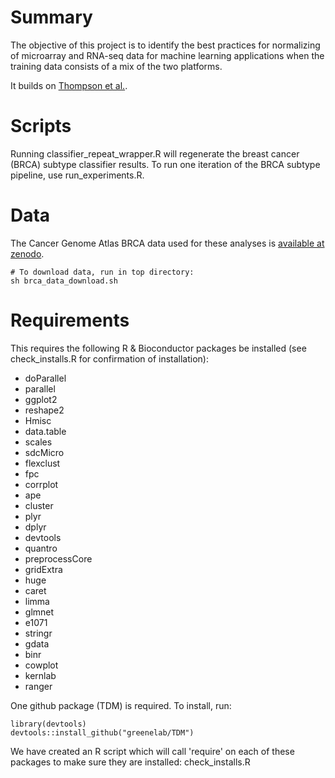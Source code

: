 # Summary

The objective of this project is to identify the best practices for 
normalizing of microarray and RNA-seq data for machine learning applications 
when the training data consists of a mix of the two platforms.

It builds on [Thompson et al.](https://peerj.com/preprints/1460/).

# Scripts

Running classifier_repeat_wrapper.R will regenerate the breast cancer (BRCA)
subtype classifier results. To run one iteration of the BRCA subtype pipeline,
use run_experiments.R.

# Data

The Cancer Genome Atlas BRCA data used for these analyses
is [available at zenodo](https://zenodo.org/record/58862).
```
# To download data, run in top directory:
sh brca_data_download.sh
```

# Requirements

This requires the following R & Bioconductor packages be installed (see 
check_installs.R for confirmation of installation):

* doParallel
* parallel
* ggplot2
* reshape2
* Hmisc
* data.table
* scales
* sdcMicro
* flexclust
* fpc
* corrplot
* ape
* cluster
* plyr
* dplyr
* devtools
* quantro
* preprocessCore
* gridExtra
* huge
* caret
* limma
* glmnet
* e1071
* stringr
* gdata
* binr
* cowplot
* kernlab
* ranger

One github package (TDM) is required. To install, run:

    library(devtools)
    devtools::install_github("greenelab/TDM")

We have created an R script which will call 'require' on each of these packages
to make sure they are installed: check_installs.R
